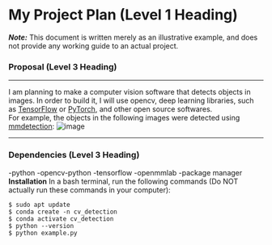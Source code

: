 # **My Project Plan (Level 1 Heading)**
***Note:*** This document is written merely as an illustrative example, and does not provide any working guide to an actual project.  
### **Proposal (Level 3 Heading)**
___
 I am planning to make a computer vision software that detects objects in images. In order to build it, I will use opencv, deep learning libraries, such as [TensorFlow](https://www.tensorflow.org/?hl=ko) or [PyTorch](https://pytorch.org/), and other open source softwares.  
 For example, the objects in the following images were detected using 
[mmdetection](https://github.com/open-mmlab/mmdetection):
![image](https://user-images.githubusercontent.com/12907710/137271636-56ba1cd2-b110-4812-8221-b4c120320aa9.png)
___
### **Dependencies (Level 3 Heading)**
-python
-opencv-python
-tensorflow
-openmmlab
-package manager  
**Installation**
 In a bash terminal, run the following commands (Do NOT actually run these commands in your computer):
 ```
$ sudo apt update 
$ conda create -n cv_detection 
$ conda activate cv_detection 
$ python --version 
$ python example.py
```


